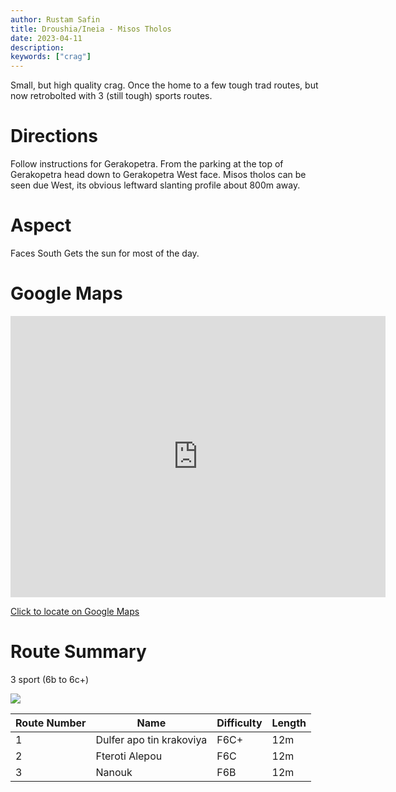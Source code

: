 ```yaml
---
author: Rustam Safin
title: Droushia/Ineia - Misos Tholos
date: 2023-04-11
description:
keywords: ["crag"]
---
```


Small, but high quality crag. Once the home to a few tough trad routes, but now retrobolted with 3 (still tough) sports routes.

# Directions

Follow instructions for Gerakopetra. From the parking at the top of Gerakopetra head down to Gerakopetra West face. Misos tholos can be seen due West, its obvious leftward slanting profile about 800m away.

# Aspect

Faces South Gets the sun for most of the day.

# Google Maps

<iframe src="https://www.google.com/maps/embed?pb=!1m17!1m12!1m3!1d4236.025321073025!2d32.36651431523935!3d34.96624398036712!2m3!1f0!2f0!3f0!3m2!1i1024!2i768!4f13.1!3m2!1m1!2zMzTCsDU3JzU4LjUiTiAzMsKwMjInMDcuMyJF!5e1!3m2!1sen!2s!4v1681204122167!5m2!1sen!2s" width="600" height="450" style="border:0;" allowfullscreen="" loading="lazy" referrerpolicy="no-referrer-when-downgrade"></iframe>

[Click to locate on Google Maps](https://goo.gl/maps/FLBU6CWfFxHGBdYn8)

# Route Summary

3 sport (6b to 6c+)

![](/droushia/dr_hd_1.jpg)

| Route Number | Name                     | Difficulty | Length |
| ------------ | ------------------------ | ---------- | ------ |
| 1            | Dulfer apo tin krakoviya | F6C+       | 12m    |
| 2            | Fteroti Alepou           | F6C        | 12m    |
| 3            | Nanouk                   | F6B        | 12m    |
